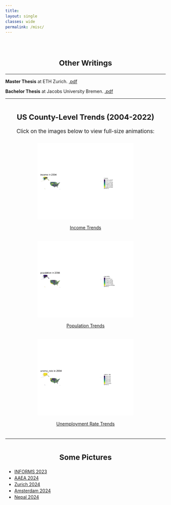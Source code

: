 ```yaml
---
title: 
layout: single
classes: wide
permalink: /misc/
---
```

<br/> 

<!-- Google Tag Manager (noscript) -->
<noscript><iframe src="https://www.googletagmanager.com/ns.html?id=GTM-PNS829G"
height="0" width="0" style="display:none;visibility:hidden"></iframe></noscript>
<!-- End Google Tag Manager (noscript) -->

# <center> <small>Other Writings</small> </center>
- - -
  
**Master Thesis** at ETH Zurich. [.pdf](https://www.dropbox.com/scl/fi/dhabpy749ja5v3mg4a0hy/Master_Thesis_2018.pdf?rlkey=8l96211j71mgnvwi3xiwr3t02&e=1&dl=0)

**Bachelor Thesis** at Jacobs University Bremen. [.pdf](https://www.dropbox.com/scl/fi/hgrqcp2ow08t2xmwpcacp/BSc_Thesis___UPaudel.pdf?rlkey=7rl7g8hrzfdvmgjpmz485v88j&e=1&dl=0)

- - -

# <center> <small>US County-Level Trends (2004-2022)</small> </center>

<div style="text-align: center;">
  <p style="font-size: 1.2em;">Click on the images below to view full-size animations:</p>
  
  <div style="display: inline-block; margin: 10px;">
    <a href="/assets/income_animation.gif" target="_blank">
      <img src="/assets/income_animation.gif" alt="Income changes over time" style="width: 300px; height: auto;">
      <p>Income Trends</p>
    </a>
  </div>
  
  <div style="display: inline-block; margin: 10px;">
    <a href="/assets/population_animation.gif" target="_blank">
      <img src="/assets/population_animation.gif" alt="Population changes over time" style="width: 300px; height: auto;">
      <p>Population Trends</p>
    </a>
  </div>
  
  <div style="display: inline-block; margin: 10px;">
    <a href="/assets/unemployment_animation.gif" target="_blank">
      <img src="/assets/unemployment_animation.gif" alt="Unemployment rate changes over time" style="width: 300px; height: auto;">
      <p>Unemployment Rate Trends</p>
    </a>
  </div>
</div>

- - -

# <center> <small>Some Pictures</small> </center>

<ul style="list-style-type: disc; font-size: 1.2em;">
  <li>
    <a href="javascript:void(0);" onclick="toggleImage('img1')"><small>INFORMS 2023</small></a>
    <div id="img1" style="display: none; margin-top: 10px;">
      <img src="https://www.dropbox.com/scl/fi/yxunvyvq7v2yub3v85pti/IMG_4558.HEIC?rlkey=de14zywubx7a1zv71wwgzn7ou&raw=1" alt="INFORMS Marketing Science Conference, Miami, June 2023" width="600"/>
    </div>
  </li>
  <li>
    <a href="javascript:void(0);" onclick="toggleImage('img2')"><small>AAEA 2024</small></a>
    <div id="img2" style="display: none; margin-top: 10px;">
      <img src="https://www.dropbox.com/scl/fi/xbmhzrnrxetu191nsdh3v/IMG_1667.HEIC?rlkey=gbv110ylz3jmk4iu5fs4ttl3p&raw=1" alt="AAEA Annual Meeting, New Orleans, July 2024" width="600"/>
    </div>
  </li>
  <li>
    <a href="javascript:void(0);" onclick="toggleImage('img3')"><small>Zurich 2024</small></a>
    <div id="img3" style="display: none; margin-top: 10px;">
      <img src="https://www.dropbox.com/scl/fi/w25blv0bbhg9tbmqdmakg/IMG_0976.HEIC?rlkey=bjcfy1c3w6e6w18iqej6ox9ty&raw=1" alt="Zurich 2024" width="600"/>
    </div>
  </li>
  <li>
    <a href="javascript:void(0);" onclick="toggleImage('img4')"><small>Amsterdam 2024</small></a>
    <div id="img4" style="display: none; margin-top: 10px;">
      <img src="https://www.dropbox.com/scl/fi/4n3mha8fkvbolmg4vpumv/IMG_1192-3.HEIC?rlkey=eam7dl1o8yuvsyxvtdm2rccjw&raw=1" alt="Amsterdam 2024" width="600"/>
    </div>
  </li>
  <li>
    <a href="javascript:void(0);" onclick="toggleImage('img5')"><small>Nepal 2024</small></a>
    <div id="img5" style="display: none; margin-top: 10px;">
      <img src="https://www.dropbox.com/scl/fi/efmd3g3byfkiwjfcx23bw/IMG_0672.HEIC?rlkey=kcpz4nugeap80dshnnj3nojcn&raw=1" alt="Nepal 2024" width="600"/>
    </div>
  </li>
</ul>

<script>
  function toggleImage(imgId) {
    var imgDiv = document.getElementById(imgId);
    if (imgDiv.style.display === "none") {
      imgDiv.style.display = "block";
    } else {
      imgDiv.style.display = "none";
    }
  }
</script>
